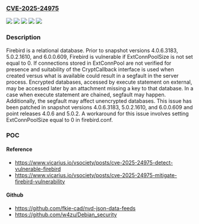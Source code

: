 ### [CVE-2025-24975](https://cve.mitre.org/cgi-bin/cvename.cgi?name=CVE-2025-24975)
![](https://img.shields.io/static/v1?label=Product&message=firebird&color=blue)
![](https://img.shields.io/static/v1?label=Version&message=%3C%204.0.6.3183%20&color=brightgreen)
![](https://img.shields.io/static/v1?label=Version&message=%3C%205.0.2.1610%20&color=brightgreen)
![](https://img.shields.io/static/v1?label=Version&message=%3C%206.0.0.609%20&color=brightgreen)
![](https://img.shields.io/static/v1?label=Vulnerability&message=CWE-754%3A%20Improper%20Check%20for%20Unusual%20or%20Exceptional%20Conditions&color=brightgreen)

### Description

Firebird is a relational database. Prior to snapshot versions 4.0.6.3183, 5.0.2.1610, and 6.0.0.609, Firebird is vulnerable if ExtConnPoolSize is not set equal to 0. If connections stored in ExtConnPool are not verified for presence and suitability of the CryptCallback interface is used when created versus what is available could result in a segfault in the server process. Encrypted databases, accessed by execute statement on external, may be accessed later by an attachment missing a key to that database. In a case when execute statement are chained, segfault may happen. Additionally, the segfault may affect unencrypted databases. This issue has been patched in snapshot versions 4.0.6.3183, 5.0.2.1610, and 6.0.0.609 and point releases 4.0.6 and 5.0.2. A workaround for this issue involves setting ExtConnPoolSize equal to 0 in firebird.conf.

### POC

#### Reference
- https://www.vicarius.io/vsociety/posts/cve-2025-24975-detect-vulnerable-firebird
- https://www.vicarius.io/vsociety/posts/cve-2025-24975-mitigate-firebird-vulnerability

#### Github
- https://github.com/fkie-cad/nvd-json-data-feeds
- https://github.com/w4zu/Debian_security

